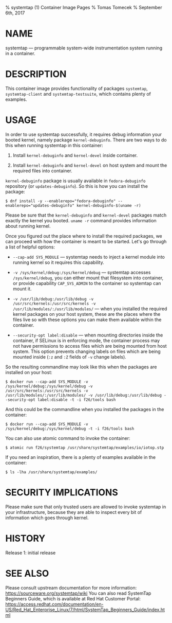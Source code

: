 % systemtap (1) Container Image Pages
% Tomas Tomecek
% September 6th, 2017

# NAME
systemtap — programmable system-wide instrumentation system running in a container.

# DESCRIPTION
This container image provides functionality of packages `systemtap`, `systemtap-client` and `systemtap-testsuite`, which contains plenty of examples.

# USAGE
In order to use systemtap successfully, it requires debug information your booted kernel, namely package `kernel-debuginfo`. There are two ways to do this when running systemtap in this container:


 1. Install `kernel-debuginfo` and `kernel-devel` inside container.

 2. Install `kernel-debuginfo` and `kernel-devel` on host system and mount the required files into container.


`kernel-debuginfo` package is usually available in `fedora-debuginfo` repository (or `updates-debuginfo`). So this is how you can install the package:

```
$ dnf install -y --enablerepo="fedora-debuginfo" --enablerepo="updates-debuginfo" kernel-debuginfo-$(uname -r)
```

Please be sure that the `kernel-debuginfo` and `kernel-devel` packages match exactly the kernel you booted. `uname -r` command provides information about running kernel.

Once you figured out the place where to install the required packages, we can proceed with how the container is meant to be started. Let's go through a list of helpful options:

- `--cap-add SYS_MODULE` — systemtap needs to inject a kernel module into running kernel so it requires this capability.

- `-v /sys/kernel/debug:/sys/kernel/debug` — systemtap accesses `/sys/kernel/debug`, you can either mount that filesystem into container, or provide capability `CAP_SYS_ADMIN` to the container so systemtap can mount it.

- `-v /usr/lib/debug:/usr/lib/debug -v /usr/src/kernels:/usr/src/kernels -v /usr/lib/modules/:/usr/lib/modules/` — when you installed the required kernel packages on your host system, these are the places where the files live so with these options you can make them available within the container.

- `--security-opt label:disable` — when mounting directories inside the container, if SELinux is in enforcing mode, the container process may not have permissions to access files which are being mounted from host system. This option prevents changing labels on files which are being mounted inside (`:z` and `:Z` fields of `-v` change labels).

So the resulting commandline may look like this when the packages are installed on your host:
```
$ docker run --cap-add SYS_MODULE -v /sys/kernel/debug:/sys/kernel/debug -v /usr/src/kernels:/usr/src/kernels -v /usr/lib/modules/:/usr/lib/modules/ -v /usr/lib/debug:/usr/lib/debug --security-opt label:disable -t -i f26/tools bash
```

And this could be the commandline when you installed the packages in the container:
```
$ docker run --cap-add SYS_MODULE -v /sys/kernel/debug:/sys/kernel/debug -t -i f26/tools bash
```

You can also use atomic command to invoke the container:

```
$ atomic run f26/systemtap /usr/share/systemtap/examples/io/iotop.stp
```

If you need an inspiration, there is a plenty of examples available in the container:

```
$ ls -lha /usr/share/systemtap/examples/
```


# SECURITY IMPLICATIONS
Please make sure that only trusted users are allowed to invoke systemtap in
your infrastructure, because they are able to inspect every bit of information
which goes through kernel.


# HISTORY
Release 1: initial release

# SEE ALSO

Please consult upstream documentation for more information: https://sourceware.org/systemtap/wiki
You can also read SystemTap Beginners Guide, which is available at Red Hat Customer Portal: https://access.redhat.com/documentation/en-US/Red_Hat_Enterprise_Linux/7/html/SystemTap_Beginners_Guide/index.html
